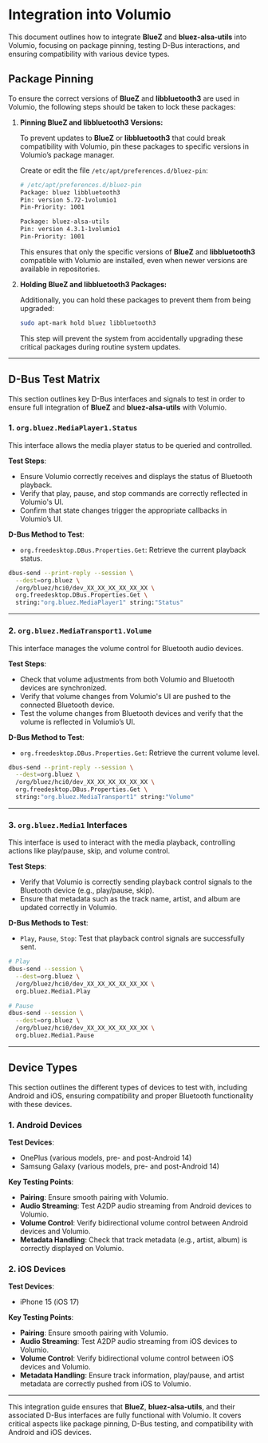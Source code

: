 # Integration into Volumio

This document outlines how to integrate **BlueZ** and **bluez-alsa-utils** into Volumio, focusing on package pinning, testing D-Bus interactions, and ensuring compatibility with various device types.

## Package Pinning

To ensure the correct versions of **BlueZ** and **libbluetooth3** are used in Volumio, the following steps should be taken to lock these packages:

1. **Pinning BlueZ and libbluetooth3 Versions:**

   To prevent updates to **BlueZ** or **libbluetooth3** that could break compatibility with Volumio, pin these packages to specific versions in Volumio’s package manager.

   Create or edit the file `/etc/apt/preferences.d/bluez-pin`:

   ```bash
   # /etc/apt/preferences.d/bluez-pin
   Package: bluez libbluetooth3
   Pin: version 5.72-1volumio1
   Pin-Priority: 1001
   
   Package: bluez-alsa-utils
   Pin: version 4.3.1-1volumio1
   Pin-Priority: 1001
   ```

   This ensures that only the specific versions of **BlueZ** and **libbluetooth3** compatible with Volumio are installed, even when newer versions are available in repositories.

2. **Holding BlueZ and libbluetooth3 Packages:**

   Additionally, you can hold these packages to prevent them from being upgraded:

   ```bash
   sudo apt-mark hold bluez libbluetooth3
   ```

   This step will prevent the system from accidentally upgrading these critical packages during routine system updates.

---

## D-Bus Test Matrix

This section outlines key D-Bus interfaces and signals to test in order to ensure full integration of **BlueZ** and **bluez-alsa-utils** with Volumio.

### 1. `org.bluez.MediaPlayer1.Status`

This interface allows the media player status to be queried and controlled.

**Test Steps**:
- Ensure Volumio correctly receives and displays the status of Bluetooth playback.
- Verify that play, pause, and stop commands are correctly reflected in Volumio's UI.
- Confirm that state changes trigger the appropriate callbacks in Volumio’s UI.

**D-Bus Method to Test**:
- `org.freedesktop.DBus.Properties.Get`: Retrieve the current playback status.

```bash
dbus-send --print-reply --session \
  --dest=org.bluez \
  /org/bluez/hci0/dev_XX_XX_XX_XX_XX_XX \
  org.freedesktop.DBus.Properties.Get \
  string:"org.bluez.MediaPlayer1" string:"Status"
```

---

### 2. `org.bluez.MediaTransport1.Volume`

This interface manages the volume control for Bluetooth audio devices.

**Test Steps**:
- Check that volume adjustments from both Volumio and Bluetooth devices are synchronized.
- Verify that volume changes from Volumio's UI are pushed to the connected Bluetooth device.
- Test the volume changes from Bluetooth devices and verify that the volume is reflected in Volumio’s UI.

**D-Bus Method to Test**:
- `org.freedesktop.DBus.Properties.Get`: Retrieve the current volume level.

```bash
dbus-send --print-reply --session \
  --dest=org.bluez \
  /org/bluez/hci0/dev_XX_XX_XX_XX_XX_XX \
  org.freedesktop.DBus.Properties.Get \
  string:"org.bluez.MediaTransport1" string:"Volume"
```

---

### 3. `org.bluez.Media1` Interfaces

This interface is used to interact with the media playback, controlling actions like play/pause, skip, and volume control.

**Test Steps**:
- Verify that Volumio is correctly sending playback control signals to the Bluetooth device (e.g., play/pause, skip).
- Ensure that metadata such as the track name, artist, and album are updated correctly in Volumio.

**D-Bus Methods to Test**:
- `Play`, `Pause`, `Stop`: Test that playback control signals are successfully sent.

```bash
# Play
dbus-send --session \
  --dest=org.bluez \
  /org/bluez/hci0/dev_XX_XX_XX_XX_XX_XX \
  org.bluez.Media1.Play

# Pause
dbus-send --session \
  --dest=org.bluez \
  /org/bluez/hci0/dev_XX_XX_XX_XX_XX_XX \
  org.bluez.Media1.Pause
```

---

## Device Types

This section outlines the different types of devices to test with, including Android and iOS, ensuring compatibility and proper Bluetooth functionality with these devices.

### 1. Android Devices

**Test Devices**:
- OnePlus (various models, pre- and post-Android 14)
- Samsung Galaxy (various models, pre- and post-Android 14)

**Key Testing Points**:
- **Pairing**: Ensure smooth pairing with Volumio.
- **Audio Streaming**: Test A2DP audio streaming from Android devices to Volumio.
- **Volume Control**: Verify bidirectional volume control between Android devices and Volumio.
- **Metadata Handling**: Check that track metadata (e.g., artist, album) is correctly displayed on Volumio.

### 2. iOS Devices

**Test Devices**:
- iPhone 15 (iOS 17)

**Key Testing Points**:
- **Pairing**: Ensure smooth pairing with Volumio.
- **Audio Streaming**: Test A2DP audio streaming from iOS devices to Volumio.
- **Volume Control**: Verify bidirectional volume control between iOS devices and Volumio.
- **Metadata Handling**: Ensure track information, play/pause, and artist metadata are correctly pushed from iOS to Volumio.

---

This integration guide ensures that **BlueZ**, **bluez-alsa-utils**, and their associated D-Bus interfaces are fully functional with Volumio. It covers critical aspects like package pinning, D-Bus testing, and compatibility with Android and iOS devices.
